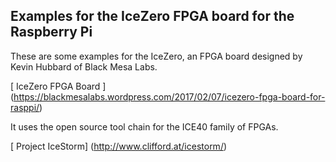 ## Examples for the IceZero FPGA board for the Raspberry Pi

These are some examples for the IceZero, an FPGA board designed by
Kevin Hubbard of Black Mesa Labs.

[ IceZero FPGA Board ] (https://blackmesalabs.wordpress.com/2017/02/07/icezero-fpga-board-for-rasppi/)

It uses the open source tool chain for the ICE40 family of FPGAs.

[ Project IceStorm] (http://www.clifford.at/icestorm/)

